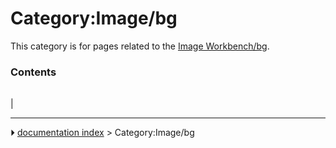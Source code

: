 # Category:Image/bg
This category is for pages related to the [Image Workbench/bg](Image_Workbench/bg.md).

### Contents

|     |     |     |
| --- | --- | --- |
|



---
⏵ [documentation index](../README.md) > Category:Image/bg
